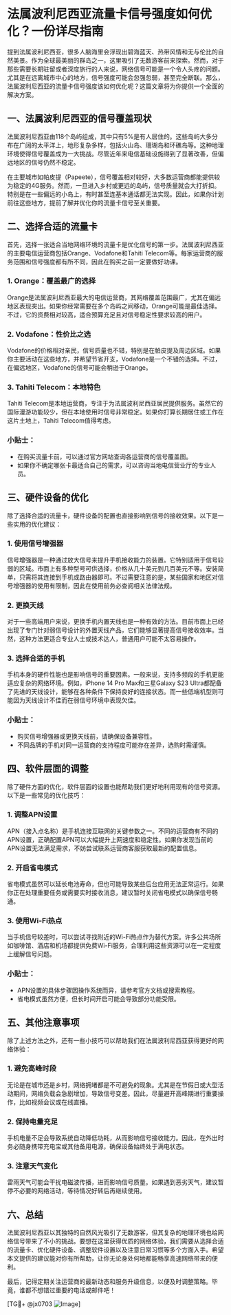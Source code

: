 # 法属波利尼西亚流量卡信号强度如何优化？一份详尽指南

提到法属波利尼西亚，很多人脑海里会浮现出碧海蓝天、热带风情和无与伦比的自然美景。作为全球最美丽的群岛之一，这里吸引了无数游客前来探索。然而，对于那些需要长期驻留或者深度旅行的人来说，网络信号可能是一个令人头疼的问题。尤其是在远离城市中心的地方，信号强度可能会忽强忽弱，甚至完全断联。那么，法属波利尼西亚的流量卡信号强度该如何优化呢？这篇文章将为你提供一个全面的解决方案。

## 一、法属波利尼西亚的信号覆盖现状

法属波利尼西亚由118个岛屿组成，其中只有5%是有人居住的。这些岛屿大多分布在广阔的太平洋上，地形复杂多样，包括火山岛、珊瑚岛和环礁岛等。这种地理环境使得信号覆盖成为一大挑战。尽管近年来电信基础设施得到了显著改善，但偏远地区的信号仍然不稳定。

在主要城市如帕皮提（Papeete），信号覆盖相对较好，大多数运营商都能提供较为稳定的4G服务。然而，一旦进入乡村或更远的岛屿，信号质量就会大打折扣。特别是在一些偏远的小岛上，有时甚至连基本通话都无法实现。因此，如果你计划前往这些地方，提前了解并优化你的流量卡信号至关重要。

## 二、选择合适的流量卡

首先，选择一张适合当地网络环境的流量卡是优化信号的第一步。法属波利尼西亚的主要电信运营商包括Orange、Vodafone和Tahiti Telecom等。每家运营商的服务范围和信号强度都有所不同，因此在购买之前一定要做好功课。

### 1. Orange：覆盖最广的选择
Orange是法属波利尼西亚最大的电信运营商，其网络覆盖范围最广，尤其在偏远地区表现突出。如果你经常需要在多个岛屿之间移动，Orange可能是最佳选择。不过，它的资费相对较高，适合预算充足且对信号稳定性要求较高的用户。

### 2. Vodafone：性价比之选
Vodafone的价格相对亲民，信号质量也不错，特别是在帕皮提及周边区域。如果你主要活动在这些地方，并希望节省开支，Vodafone是一个不错的选择。不过，在偏远地区，Vodafone的信号可能会稍逊于Orange。

### 3. Tahiti Telecom：本地特色
Tahiti Telecom是本地运营商，专注于为法属波利尼西亚居民提供服务。虽然它的国际漫游功能较少，但在本地使用时信号非常稳定。如果你打算长期居住或工作在这片土地上，Tahiti Telecom值得考虑。

### 小贴士：
- 在购买流量卡前，可以通过官方网站查询各运营商的信号覆盖图。
- 如果你不确定哪张卡最适合自己的需求，可以咨询当地电信营业厅的专业人员。

## 三、硬件设备的优化

除了选择合适的流量卡，硬件设备的配置也直接影响到信号的接收效果。以下是一些实用的优化建议：

### 1. 使用信号增强器
信号增强器是一种通过放大信号来提升手机接收能力的装置。它特别适用于信号较弱的区域。市面上有多种型号可供选择，价格从几十美元到几百美元不等。安装简单，只需将其连接到手机或路由器即可。不过需要注意的是，某些国家和地区对信号增强器的使用有限制，因此在使用前务必查阅相关法律法规。

### 2. 更换天线
对于一些高端用户来说，更换手机内置天线也是一种有效的方法。目前市面上已经出现了专门针对弱信号设计的外置天线产品，它们能够显著提高信号接收效率。当然，这种方法更适合专业人士或技术达人，普通用户可能不太容易操作。

### 3. 选择合适的手机
手机本身的硬件性能也是影响信号的重要因素。一般来说，支持多频段的手机更能适应复杂的网络环境。例如，iPhone 14 Pro Max和三星Galaxy S23 Ultra都配备了先进的天线设计，能够在各种条件下保持良好的连接状态。而一些低端机型则可能因为天线设计不佳而在弱信号环境中表现欠佳。

### 小贴士：
- 购买信号增强器或更换天线前，请确保设备兼容性。
- 不同品牌的手机对同一运营商的支持程度可能存在差异，选购时需谨慎。

## 四、软件层面的调整

除了硬件方面的优化，软件层面的设置也能帮助我们更好地利用现有的信号资源。以下是一些常见的优化技巧：

### 1. 调整APN设置
APN（接入点名称）是手机连接互联网的关键参数之一。不同的运营商有不同的APN设置，正确配置APN可以大幅提升上网速度和稳定性。如果你发现当前的APN设置无法满足需求，不妨尝试联系运营商客服获取最新的配置信息。

### 2. 开启省电模式
省电模式虽然可以延长电池寿命，但也可能导致某些后台应用无法正常运行。如果你正在处理重要任务或需要实时接收消息，建议暂时关闭省电模式以确保信号畅通。

### 3. 使用Wi-Fi热点
当手机信号较差时，可以尝试寻找附近的Wi-Fi热点作为替代方案。许多公共场所如咖啡馆、酒店和机场都提供免费Wi-Fi服务，合理利用这些资源可以在一定程度上缓解信号问题。

### 小贴士：
- APN设置的具体步骤因操作系统而异，请参考官方文档或搜索教程。
- 省电模式虽然方便，但长时间开启可能会导致部分功能受限。

## 五、其他注意事项

除了上述方法之外，还有一些小技巧可以帮助我们在法属波利尼西亚获得更好的网络体验：

### 1. 避免高峰时段
无论是在城市还是乡村，网络拥堵都是不可避免的现象。尤其是在节假日或大型活动期间，网络负载会急剧增加，导致信号变差。因此，尽量避开高峰期进行重要操作，比如视频会议或在线直播。

### 2. 保持电量充足
手机电量不足会导致系统自动降低功耗，从而影响信号接收能力。因此，在外出时务必随身携带充电宝或其他备用电源，确保设备始终处于满电状态。

### 3. 注意天气变化
雷雨天气可能会干扰电磁波传播，进而影响信号质量。如果遇到恶劣天气，建议暂停不必要的网络活动，等待情况好转后再继续使用。

## 六、总结

法属波利尼西亚以其独特的自然风光吸引了无数游客，但其复杂的地理环境也给网络信号带来了不小的挑战。要想在这里获得优质的网络体验，我们需要从选择合适的流量卡、优化硬件设备、调整软件设置以及注意日常习惯等多个方面入手。希望本文提供的建议能对你有所帮助，让你无论身处何地都能畅享高速网络带来的便利。

最后，记得定期关注运营商的最新动态和服务升级信息，以便及时调整策略。毕竟，谁都不想错过重要的电话或邮件吧！

[TG💪+ @jx0703 ![Image](https://github.com/user-attachments/assets/dbca1d08-cadb-493c-b0ec-ad6f7a83f270)]